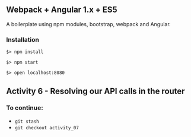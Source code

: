 ## Webpack + Angular 1.x + ES5

A boilerplate using npm modules, bootstrap, webpack and Angular.

### Installation

`$> npm install`

`$> npm start`

`$> open localhost:8080`

## Activity 6 - Resolving our API calls in the router



### To continue:

* `git stash`
* `git checkout activity_07`



